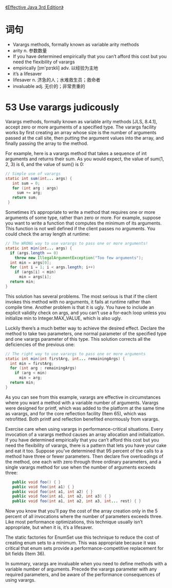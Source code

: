 [《Effective Java 3rd Edition》](effective-java-3rd-edition-catalog.html)

# 词句

* Varargs methods, formally known as variable arity methods
 * arity n. 参数数量
* If you have determined empirically that you can’t afford this cost but you need the flexibility of varargs
 * empirically [ɪm'pɪrɪkli] adv. 以经验为主地
* it’s a lifesaver
 * lifesaver n. 济急的人；水难救生员；救命者
* invaluable adj. 无价的；非常贵重的

# 53 Use varargs judicously

Varargs methods, formally known as variable arity methods [JLS, 8.4.1], accept zero or more arguments of a specified type. The varargs facility works by first creating an array whose size is the number of arguments passed at the call site, then putting the argument values into the array, and finally passing the array to the method.

For example, here is a varargs method that takes a sequence of int arguments and returns their sum. As you would expect, the value of sum(1, 2, 3) is 6, and the value of sum() is 0:

```java
// Simple use of varargs
static int sum(int... args) {
   int sum = 0;
   for (int arg : args)
     sum += arg;
   return sum;
 }
 ```

Sometimes it’s appropriate to write a method that requires one or more arguments of some type, rather than zero or more. For example, suppose you want to write a function that computes the minimum of its arguments. This function is not well defined if the client passes no arguments. You could check the array length at runtime:

```java
// The WRONG way to use varargs to pass one or more arguments!
static int min(int... args) {
  if (args.length == 0)
    throw new IllegalArgumentException("Too few arguments");
  int min = args[0];
  for (int i = 1; i < args.length; i++)
    if (args[i] < min)
      min = args[i];
  return min;
}
```

This solution has several problems. The most serious is that if the client invokes this method with no arguments, it fails at runtime rather than compile time. Another problem is that it is ugly. You have to include an explicit validity check on args, and you can’t use a for-each loop unless you initialize min to Integer.MAX_VALUE, which is also ugly.

Luckily there’s a much better way to achieve the desired effect. Declare the method to take two parameters, one normal parameter of the specified type and one varargs parameter of this type. This solution corrects all the deficiencies of the previous one:

```java
// The right way to use varargs to pass one or more arguments
static int min(int firstArg, int... remainingArgs) {
  int min = firstArg;
  for (int arg : remainingArgs)
    if (arg < min)
      min = arg;
  return min;
}
```

As you can see from this example, varargs are effective in circumstances where you want a method with a variable number of arguments. Varargs were designed for printf, which was added to the platform at the same time as varargs, and for the core reflection facility (Item 65), which was retrofitted. Both printf and reflection benefited enormously from varargs.

Exercise care when using varargs in performance-critical situations. Every invocation of a varargs method causes an array allocation and initialization. If you have determined empirically that you can’t afford this cost but you need the flexibility of varargs, there is a pattern that lets you have your cake and eat it too. Suppose you’ve determined that 95 percent of the calls to a method have three or fewer parameters. Then declare five overloadings of the method, one each with zero through three ordinary parameters, and a single varargs method for use when the number of arguments exceeds three:

```java
   public void foo() { }
   public void foo(int a1) { }
   public void foo(int a1, int a2) { }
   public void foo(int a1, int a2, int a3) { }
   public void foo(int a1, int a2, int a3, int... rest) { }
```

Now you know that you’ll pay the cost of the array creation only in the 5 percent of all invocations where the number of parameters exceeds three. Like most performance optimizations, this technique usually isn’t appropriate, but when it is, it’s a lifesaver.

The static factories for EnumSet use this technique to reduce the cost of creating enum sets to a minimum. This was appropriate because it was critical that enum sets provide a performance-competitive replacement for bit fields (Item 36).

In summary, varargs are invaluable when you need to define methods with a variable number of arguments. Precede the varargs parameter with any required parameters, and be aware of the performance consequences of using varargs.
